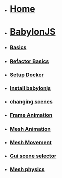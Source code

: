 <!-- docs/_sidebar.md -->

* [<h1>Home</h1>](/)
* [<h1>BabylonJS</h1>](/Block_3/README.md)
* [<h3>Basics</h3>](Block_3/section_1/html5_intro.md)
* [<h3>Refactor Basics</h3>](Block_3/section_1b/refactor.md)
* [<h3>Setup Docker</h3>](Block_3/section_2/setup.md)
* [<h3>Install babylonjs</h3>](Block_3/section_3/section_3.md)
* [<h3>changing scenes</h3>](Block_3/section_4/section_4.md)
* [<h3>Frame Animation</h3>](Block_3/section_6/section_6.md)
* [<h3>Mesh Animation</h3>](Block_3/section_7/section_7.md)
* [<h3>Mesh Movement</h3>](Block_3/section_9/section_9.md)
* [<h3>Gui scene selector</h3>](Block_3/section_10/section_10.md)
* [<h3>Mesh physics</h3>](Block_3/section_11/section_11.md)
<!--
* [<h3>Environments</h3>](Block_3/section_2/section_2.md)
* [<h3>Player Movement and Interaction</h3>](Block_3/section_3/section_3.md)
* [<h3>Sprite Animation</h3>](Block_1/section_4/section_4.md) 
* [<h3>Player Mechanics</h3>](Block_1/section_5/section_5.md) 
* [<h3>Physics, particles emitters and shaders</h3>](Block_1/section_6/section_6.md) 
* [<h3>User Interface</h3>](Block_1/section_7/section_8.md) 
* [<h3>Sprite Animation</h3>](Block_1/section_8/section_8.md) 

* [<h3>Village scenes</h3>](Block_3/section_5/section_5.md)
->